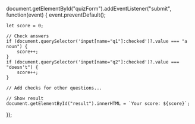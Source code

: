 document.getElementById("quizForm").addEventListener("submit", function(event) {
    event.preventDefault();

    let score = 0;

    // Check answers
    if (document.querySelector('input[name="q1"]:checked')?.value === "a noun") {
        score++;
    }
    if (document.querySelector('input[name="q2"]:checked')?.value === "doesn't") {
        score++;
    }

    // Add checks for other questions...

    // Show result
    document.getElementById("result").innerHTML = `Your score: ${score}`;
});
